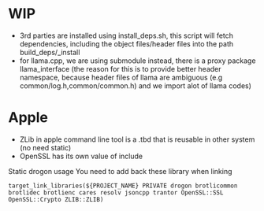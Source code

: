 # WIP
- 3rd parties are installed using install_deps.sh, this script will fetch dependencies, including the object files/header files into
the path build_deps/_install
- for llama.cpp, we are using submodule instead, there is a proxy package llama_interface (the reason for this is to provide better header namespace,
because header files of llama are ambiguous (e.g common/log.h,common/common.h) and we import alot of llama codes)


# Apple 
- ZLib in apple command line tool is a .tbd that is reusable in other system (no need static) 
- OpenSSL has its own value of include

Static drogon usage
You need to add back these library when linking
```
target_link_libraries(${PROJECT_NAME} PRIVATE drogon brotlicommon brotlidec brotlienc cares resolv jsoncpp trantor OpenSSL::SSL OpenSSL::Crypto ZLIB::ZLIB)
```
